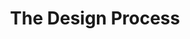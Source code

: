 ---
layout: schedule-post
title: The Design Process
categories: topic
comments: false
published: false
topic-link: design-process
---